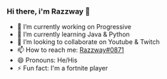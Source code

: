 ### Hi there, i'm Razzway 👋

- 🔭 I’m currently working on Progressive
- 🌱 I’m currently learning Java & Python
- 👯 I’m looking to collaborate on Youtube & Twitch
- 📫 How to reach me: [Razzway#0871](https://discord.gg/EtWdxsCv94)
- 😄 Pronouns: He/His
- ⚡ Fun fact: I'm a fortnite player
